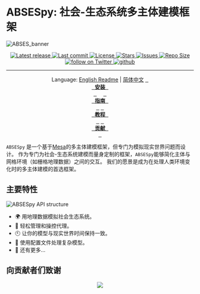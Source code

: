 # ABSESpy: 社会-生态系统多主体建模框架

![ABSES_banner](https://songshgeo-picgo-1302043007.cos.ap-beijing.myqcloud.com/uPic/CleanShot%202023-10-19%20at%2019.08.12@2x.png)

<div align="center"><p>
    <a href="https://github.com/absespy/ABSESpy/releases/latest">
        <img alt="Latest release" src="https://img.shields.io/github/v/release/absespy/ABSESpy?style=for-the-badge&logo=probot&color=C9CBFF&logoColor=D9E0EE&labelColor=302D41" />
    </a>
    <a href="https://github.com/absespy/ABSESpy/pulse">
        <img alt="Last commit" src="https://img.shields.io/github/last-commit/absespy/ABSESpy?style=for-the-badge&logo=probot&color=8bd5ca&logoColor=D9E0EE&labelColor=302D41"/>
    </a>
    <a href="https://github.com/absespy/ABSESpy/blob/main/LICENSE">
        <img alt="License" src="https://img.shields.io/github/license/absespy/ABSESpy?style=for-the-badge&logo=probot&color=ee999f&logoColor=D9E0EE&labelColor=302D41" />
    </a>
    <a href="https://github.com/absespy/ABSESpy/stargazers">
        <img alt="Stars" src="https://img.shields.io/github/stars/absespy/ABSESpy?style=for-the-badge&logo=probot&color=c69ff5&logoColor=D9E0EE&labelColor=302D41" />
    </a>
    <a href="https://github.com/absespy/ABSESpy/issues">
        <img alt="Issues" src="https://img.shields.io/github/issues/absespy/ABSESpy?style=for-the-badge&logo=probot&color=F5E0DC&logoColor=D9E0EE&labelColor=302D41" />
    </a>
    <a href="https://github.com/absespy/ABSESpy">
        <img alt="Repo Size" src="https://img.shields.io/github/repo-size/absespy/ABSESpy?color=%23DDB6F2&label=SIZE&logo=codesandbox&style=for-the-badge&logoColor=D9E0EE&labelColor=302D41" />
    </a>

<a href="https://twitter.com/intent/follow?screen_name=shuangsong11">
    <img alt="follow on Twitter" src="https://img.shields.io/twitter/follow/shuangsong11?style=for-the-badge&logo=twitter&color=8aadf3&logoColor=D9E0EE&labelColor=302D41" />
</a>

<!-- Website Badge -->
<a href="https://cv.songshgeo.com/">
    <img src="https://img.shields.io/badge/Website-SongshGeo-brightgreen.svg?style=for-the-badge&logo=twitter&color=8aadf3&logoColor=D9E0EE&labelColor=302D41" alt="github">
</a>

  <!-- <p align="center">
    <img src="https://stars.medv.io/absespy/ABSESpy.svg", title="commits"/>
  </p> -->

---
Language: [English Readme] | [简体中文]
**[<kbd> <br> 安装 <br> </kbd>][Install]** 
**[<kbd> <br> 指南 <br> </kbd>][Getting Started]**
**[<kbd> <br> 教程 <br> </kbd>][Tutorials]**
**[<kbd> <br> 贡献 <br> </kbd>][Contribute]**

</div>

`ABSESpy` 是一个基于[Mesa]的多主体建模框架，但专门为模拟现实世界问题而设计。
作为专门为社会-生态系统建模而量身定制的框架，`ABSESpy`能够简化主体与网格环境（如栅格地理数据）之间的交互。
我们的愿景是成为在处理人类环境变化时的多主体建模的首选框架。

## 主要特性

<img src="https://songshgeo-picgo-1302043007.cos.ap-beijing.myqcloud.com/uPic/ABSESpy%20API.jpg" alt="ABSESpy API structure" style="max-width:400px;max-height:400px;width:auto;height:auto;">

- 🌍 用地理数据模拟社会生态系统。
- 🤖 轻松管理和操控代理。
- 🕙 让你的模型与现实世界时间保持一致。
- 📁 使用配置文件处理复杂模型。
- 🙋 还有更多...

## 向贡献者们致谢

<div align="center"><p>
<a href="https://github.com/ABSESpy/ABSESpy/graphs/contributors">
  <img src="https://contrib.rocks/image?repo=ABSESpy/ABSESpy" />
</a>
</div>

  [Mesa]: https://github.com/projectmesa/mesa
  [Contribute]: https://absespy.github.io/ABSESpy/home/contribution/
  [Getting Started]: https://absespy.github.io/ABSESpy/home/get_started/
  [Install]: https://absespy.github.io/ABSESpy/home/Installation/
  [Tutorials]: https://absespy.github.io/ABSESpy/tutorial/tutorial/
  [简体中文]: README.zh-cn.md
  [English Readme]: README.md
